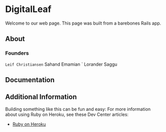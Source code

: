 # DigitalLeaf

Welcome to our web page. This page was built from a barebones Rails app.

## About

### Founders

` Leif Christiansen
` Sahand Emamian
` Lorander Saggu

## Documentation

## Additional Information

Building something like this can be fun and easy:
  For more information about using Ruby on Heroku, see these Dev Center articles:

  - [Ruby on Heroku](https://devcenter.heroku.com/categories/ruby)

